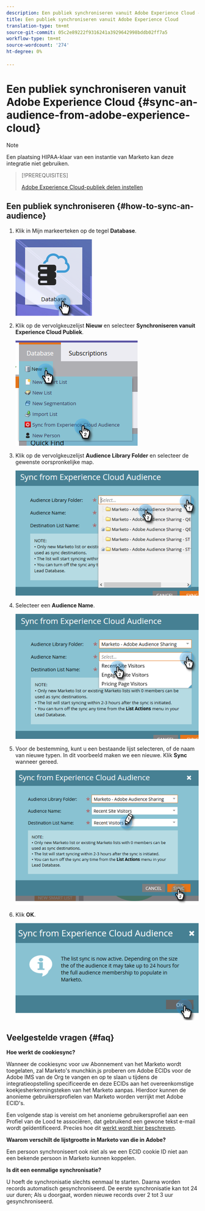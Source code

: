 ```yaml
---
description: Een publiek synchroniseren vanuit Adobe Experience Cloud - Marketo Docs - Productdocumentatie
title: Een publiek synchroniseren vanuit Adobe Experience Cloud
translation-type: tm+mt
source-git-commit: 05c2e89222f9316241a3929642998bddb02ff7a5
workflow-type: tm+mt
source-wordcount: '274'
ht-degree: 0%

---
```



# Een publiek synchroniseren vanuit Adobe Experience Cloud {#sync-an-audience-from-adobe-experience-cloud}

>[!NOTE]
>
>Een plaatsing HIPAA-klaar van een instantie van Marketo kan deze integratie niet gebruiken.

>[!PREREQUISITES]
>
>[Adobe Experience Cloud-publiek delen instellen](/help/marketo/product-docs/core-marketo-concepts/miscellaneous/set-up-adobe-experience-cloud-audience-sharing.md)

## Een publiek synchroniseren {#how-to-sync-an-audience}

1. Klik in Mijn markeerteken op de tegel **Database**.

   ![](assets/sync-an-audience-from-adobe-experience-cloud-1.png)

1. Klik op de vervolgkeuzelijst **Nieuw** en selecteer **Synchroniseren vanuit Experience Cloud Publiek**.

   ![](assets/sync-an-audience-from-adobe-experience-cloud-2.png)

1. Klik op de vervolgkeuzelijst **Audience Library Folder** en selecteer de gewenste oorspronkelijke map.

   ![](assets/sync-an-audience-from-adobe-experience-cloud-3.png)

1. Selecteer een **Audience Name**.

   ![](assets/sync-an-audience-from-adobe-experience-cloud-4.png)

1. Voor de bestemming, kunt u een bestaande lijst selecteren, of de naam van nieuwe typen. In dit voorbeeld maken we een nieuwe. Klik **Sync** wanneer gereed.

   ![](assets/sync-an-audience-from-adobe-experience-cloud-5.png)

1. Klik **OK**.

   ![](assets/sync-an-audience-from-adobe-experience-cloud-6.png)

## Veelgestelde vragen {#faq}

**Hoe werkt de cookiesync?**

Wanneer de cookiesync voor uw Abonnement van het Marketo wordt toegelaten, zal Marketo&#39;s munchkin.js proberen om Adobe ECIDs voor de Adobe IMS van de Org te vangen en op te slaan u tijdens de integratieopstelling specificeerde en deze ECIDs aan het overeenkomstige koekjesherkenningsteken van het Marketo aanpas. Hierdoor kunnen de anonieme gebruikersprofielen van Marketo worden verrijkt met Adobe ECID&#39;s.

Een volgende stap is vereist om het anonieme gebruikersprofiel aan een Profiel van de Lood te associëren, dat gebruikend een gewone tekst e-mail wordt geïdentificeerd. Precies hoe dit [werkt wordt hier beschreven](/help/marketo/product-docs/reporting/basic-reporting/report-activity/tracking-anonymous-activity-and-people.md).

**Waarom verschilt de lijstgrootte in Marketo van die in Adobe?**

Een persoon synchroniseert ook niet als we een ECID cookie ID niet aan een bekende persoon in Marketo kunnen koppelen.

**Is dit een eenmalige synchronisatie?**

U hoeft de synchronisatie slechts eenmaal te starten. Daarna worden records automatisch gesynchroniseerd. De eerste synchronisatie kan tot 24 uur duren; Als u doorgaat, worden nieuwe records over 2 tot 3 uur gesynchroniseerd.
